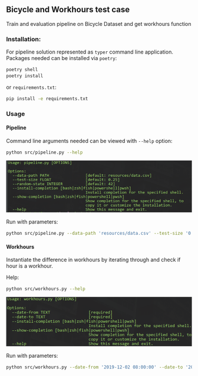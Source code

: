## Bicycle and Workhours test case

Train and evaluation pipeline on Bicycle Dataset and get workhours function

### Installation:

For pipeline solution represented as `typer` command line application. Packages needed can be installed 
via `poetry`: 
```bash
poetry shell
poetry install
```
or `requirements.txt`:
```bash
pip install -e requirements.txt
```

### Usage

#### Pipeline
Command line arguments needed can be viewed with `--help` option:
```bash
python src/pipeline.py --help
```

![pipeline_help](resources/pipeline_help.png)

Run with parameters:
```bash
python src/pipeline.py --data-path 'resources/data.csv' --test-size '0.25'
```

#### Workhours
Instantiate the difference in workhours by iterating through and check if hour is a workhour.

Help: 
```bash
python src/workhours.py --help
```
![workhours_help](resources/workhours_help.png)

Run with parameters: 
```bash
python src/workhours.py --date-from '2019-12-02 08:00:00' --date-to '2019-12-04 12:15:00' 
```
